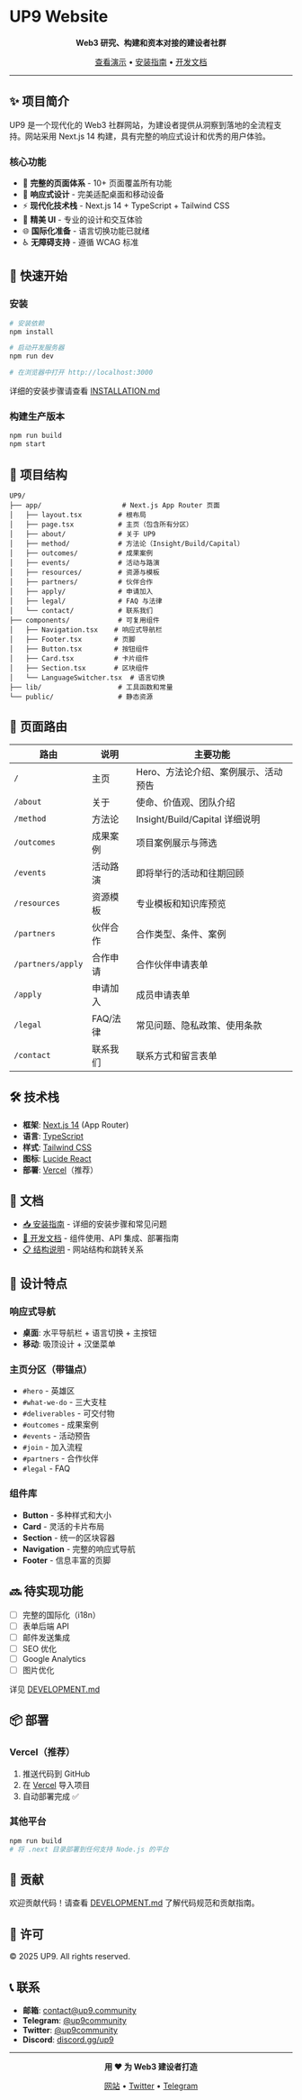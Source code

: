 # UP9 Website

<div align="center">

**Web3 研究、构建和资本对接的建设者社群**

[查看演示](http://localhost:3000) • [安装指南](INSTALLATION.md) • [开发文档](DEVELOPMENT.md)

</div>

---

## ✨ 项目简介

UP9 是一个现代化的 Web3 社群网站，为建设者提供从洞察到落地的全流程支持。网站采用 Next.js 14 构建，具有完整的响应式设计和优秀的用户体验。

### 核心功能

- 🎯 **完整的页面体系** - 10+ 页面覆盖所有功能
- 📱 **响应式设计** - 完美适配桌面和移动设备
- ⚡ **现代化技术栈** - Next.js 14 + TypeScript + Tailwind CSS
- 🎨 **精美 UI** - 专业的设计和交互体验
- 🌐 **国际化准备** - 语言切换功能已就绪
- ♿ **无障碍支持** - 遵循 WCAG 标准

## 🚀 快速开始

### 安装

```bash
# 安装依赖
npm install

# 启动开发服务器
npm run dev

# 在浏览器中打开 http://localhost:3000
```

详细的安装步骤请查看 [INSTALLATION.md](INSTALLATION.md)

### 构建生产版本

```bash
npm run build
npm start
```

## 📁 项目结构

```
UP9/
├── app/                    # Next.js App Router 页面
│   ├── layout.tsx         # 根布局
│   ├── page.tsx           # 主页（包含所有分区）
│   ├── about/             # 关于 UP9
│   ├── method/            # 方法论（Insight/Build/Capital）
│   ├── outcomes/          # 成果案例
│   ├── events/            # 活动与路演
│   ├── resources/         # 资源与模板
│   ├── partners/          # 伙伴合作
│   ├── apply/             # 申请加入
│   ├── legal/             # FAQ 与法律
│   └── contact/           # 联系我们
├── components/            # 可复用组件
│   ├── Navigation.tsx    # 响应式导航栏
│   ├── Footer.tsx        # 页脚
│   ├── Button.tsx        # 按钮组件
│   ├── Card.tsx          # 卡片组件
│   ├── Section.tsx       # 区块组件
│   └── LanguageSwitcher.tsx  # 语言切换
├── lib/                   # 工具函数和常量
└── public/                # 静态资源
```

## 🎯 页面路由

| 路由 | 说明 | 主要功能 |
|------|------|----------|
| `/` | 主页 | Hero、方法论介绍、案例展示、活动预告 |
| `/about` | 关于 | 使命、价值观、团队介绍 |
| `/method` | 方法论 | Insight/Build/Capital 详细说明 |
| `/outcomes` | 成果案例 | 项目案例展示与筛选 |
| `/events` | 活动路演 | 即将举行的活动和往期回顾 |
| `/resources` | 资源模板 | 专业模板和知识库预览 |
| `/partners` | 伙伴合作 | 合作类型、条件、案例 |
| `/partners/apply` | 合作申请 | 合作伙伴申请表单 |
| `/apply` | 申请加入 | 成员申请表单 |
| `/legal` | FAQ/法律 | 常见问题、隐私政策、使用条款 |
| `/contact` | 联系我们 | 联系方式和留言表单 |

## 🛠️ 技术栈

- **框架**: [Next.js 14](https://nextjs.org/) (App Router)
- **语言**: [TypeScript](https://www.typescriptlang.org/)
- **样式**: [Tailwind CSS](https://tailwindcss.com/)
- **图标**: [Lucide React](https://lucide.dev/)
- **部署**: [Vercel](https://vercel.com/)（推荐）

## 📖 文档

- [📥 安装指南](INSTALLATION.md) - 详细的安装步骤和常见问题
- [🔧 开发文档](DEVELOPMENT.md) - 组件使用、API 集成、部署指南
- [📋 结构说明](UP9_Site_Structure_CN.md) - 网站结构和跳转关系

## 🎨 设计特点

### 响应式导航
- **桌面**: 水平导航栏 + 语言切换 + 主按钮
- **移动**: 吸顶设计 + 汉堡菜单

### 主页分区（带锚点）
- `#hero` - 英雄区
- `#what-we-do` - 三大支柱
- `#deliverables` - 可交付物
- `#outcomes` - 成果案例
- `#events` - 活动预告
- `#join` - 加入流程
- `#partners` - 合作伙伴
- `#legal` - FAQ

### 组件库
- **Button** - 多种样式和大小
- **Card** - 灵活的卡片布局
- **Section** - 统一的区块容器
- **Navigation** - 完整的响应式导航
- **Footer** - 信息丰富的页脚

## 🔜 待实现功能

- [ ] 完整的国际化（i18n）
- [ ] 表单后端 API
- [ ] 邮件发送集成
- [ ] SEO 优化
- [ ] Google Analytics
- [ ] 图片优化

详见 [DEVELOPMENT.md](DEVELOPMENT.md)

## 📦 部署

### Vercel（推荐）

1. 推送代码到 GitHub
2. 在 [Vercel](https://vercel.com) 导入项目
3. 自动部署完成 ✅

### 其他平台

```bash
npm run build
# 将 .next 目录部署到任何支持 Node.js 的平台
```

## 🤝 贡献

欢迎贡献代码！请查看 [DEVELOPMENT.md](DEVELOPMENT.md) 了解代码规范和贡献指南。

## 📄 许可

© 2025 UP9. All rights reserved.

## 📞 联系

- **邮箱**: contact@up9.community
- **Telegram**: [@up9community](https://t.me/up9community)
- **Twitter**: [@up9community](https://twitter.com/up9community)
- **Discord**: [discord.gg/up9](https://discord.gg/up9)

---

<div align="center">

**用 ❤️ 为 Web3 建设者打造**

[网站](https://up9.community) • [Twitter](https://twitter.com/up9community) • [Telegram](https://t.me/up9community)

</div>


